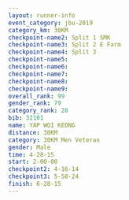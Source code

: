 ```yaml
---
layout: runner-info 
event_category: jbu-2019 
category_km: 30KM 
checkpoint-name2: Split 1 SMK 
checkpoint-name3: Split 2 E Farm 
checkpoint-name4: Split 3 
checkpoint-name5: 
checkpoint-name6: 
checkpoint-name7: 
checkpoint-name8: 
checkpoint-name9: 
overall_rank: 99
gender_rank: 79
category_rank: 28
bib: 32101
name: YAP WOI KEONG
distance: 30KM
category: 30KM Men Veteran
gender: Male
time: 4-28-15
start: 2-00-00
checkpoint2: 4-16-14
checkpoint3: 5-58-24
finish: 6-28-15
---
```

